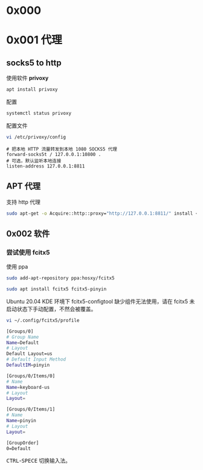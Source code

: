# 0x000

# 0x001 代理
## socks5 to http

使用软件 **privoxy**

```bash
apt install privoxy
```
配置

```bash
systemctl status privoxy
```

配置文件

```bash
vi /etc/privoxy/config
```

```etc
# 把本地 HTTP 流量转发到本地 1080 SOCKS5 代理
forward-socks5t / 127.0.0.1:10800 .
# 可选，默认监听本地连接
listen-address 127.0.0.1:8811
```

## APT 代理

支持 http 代理

```bash
sudo apt-get -o Acquire::http::proxy="http://127.0.0.1:8811/" install <xxx>
```

## 0x002 软件

### 尝试使用 fcitx5

使用 ppa

```bash
sudo add-apt-repository ppa:hosxy/fcitx5
```

```bash
sudo apt install fcitx5 fcitx5-pinyin
```

Ubuntu 20.04 KDE 环境下 fcitx5-configtool 缺少组件无法使用，请在 fcitx5 未启动状态下手动配置，不然会被覆盖。

```bash
vi ~/.config/fcitx5/profile

[Groups/0]
# Group Name
Name=Default
# Layout
Default Layout=us
# Default Input Method
DefaultIM=pinyin

[Groups/0/Items/0]
# Name
Name=keyboard-us
# Layout
Layout=

[Groups/0/Items/1]
# Name
Name=pinyin
# Layout
Layout=

[GroupOrder]
0=Default

```

<kbd>CTRL</kbd>-<kbd>SPECE</kbd> 切换输入法。


